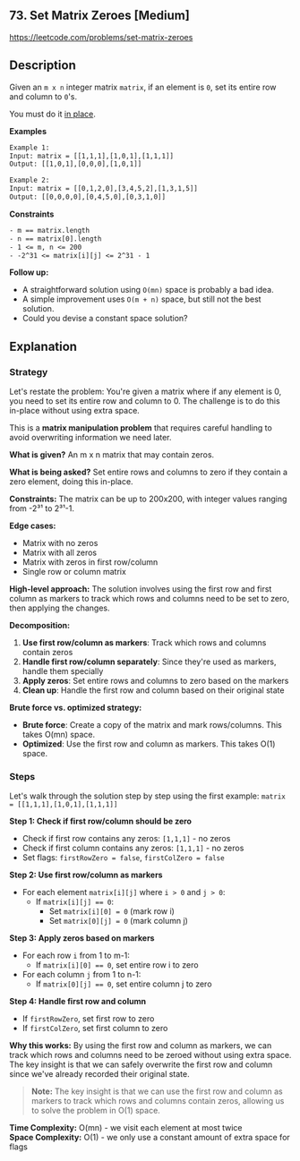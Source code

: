 ## 73. Set Matrix Zeroes [Medium]

https://leetcode.com/problems/set-matrix-zeroes

## Description

Given an `m x n` integer matrix `matrix`, if an element is `0`, set its entire row and column to `0`'s.

You must do it [in place](https://en.wikipedia.org/wiki/In-place_algorithm).

**Examples**

```tex
Example 1:
Input: matrix = [[1,1,1],[1,0,1],[1,1,1]]
Output: [[1,0,1],[0,0,0],[1,0,1]]

Example 2:
Input: matrix = [[0,1,2,0],[3,4,5,2],[1,3,1,5]]
Output: [[0,0,0,0],[0,4,5,0],[0,3,1,0]]
```

**Constraints**
```tex
- m == matrix.length
- n == matrix[0].length
- 1 <= m, n <= 200
- -2^31 <= matrix[i][j] <= 2^31 - 1
```

**Follow up:**
- A straightforward solution using `O(mn)` space is probably a bad idea.
- A simple improvement uses `O(m + n)` space, but still not the best solution.
- Could you devise a constant space solution?

## Explanation

### Strategy
Let's restate the problem: You're given a matrix where if any element is 0, you need to set its entire row and column to 0. The challenge is to do this in-place without using extra space.

This is a **matrix manipulation problem** that requires careful handling to avoid overwriting information we need later.

**What is given?** An m x n matrix that may contain zeros.

**What is being asked?** Set entire rows and columns to zero if they contain a zero element, doing this in-place.

**Constraints:** The matrix can be up to 200x200, with integer values ranging from -2³¹ to 2³¹-1.

**Edge cases:** 
- Matrix with no zeros
- Matrix with all zeros
- Matrix with zeros in first row/column
- Single row or column matrix

**High-level approach:**
The solution involves using the first row and first column as markers to track which rows and columns need to be set to zero, then applying the changes.

**Decomposition:**
1. **Use first row/column as markers**: Track which rows and columns contain zeros
2. **Handle first row/column separately**: Since they're used as markers, handle them specially
3. **Apply zeros**: Set entire rows and columns to zero based on the markers
4. **Clean up**: Handle the first row and column based on their original state

**Brute force vs. optimized strategy:**
- **Brute force**: Create a copy of the matrix and mark rows/columns. This takes O(mn) space.
- **Optimized**: Use the first row and column as markers. This takes O(1) space.

### Steps
Let's walk through the solution step by step using the first example: `matrix = [[1,1,1],[1,0,1],[1,1,1]]`

**Step 1: Check if first row/column should be zero**
- Check if first row contains any zeros: `[1,1,1]` - no zeros
- Check if first column contains any zeros: `[1,1,1]` - no zeros
- Set flags: `firstRowZero = false`, `firstColZero = false`

**Step 2: Use first row/column as markers**
- For each element `matrix[i][j]` where `i > 0` and `j > 0`:
  - If `matrix[i][j] == 0`:
    - Set `matrix[i][0] = 0` (mark row i)
    - Set `matrix[0][j] = 0` (mark column j)

**Step 3: Apply zeros based on markers**
- For each row `i` from 1 to m-1:
  - If `matrix[i][0] == 0`, set entire row i to zero
- For each column `j` from 1 to n-1:
  - If `matrix[0][j] == 0`, set entire column j to zero

**Step 4: Handle first row and column**
- If `firstRowZero`, set first row to zero
- If `firstColZero`, set first column to zero

**Why this works:**
By using the first row and column as markers, we can track which rows and columns need to be zeroed without using extra space. The key insight is that we can safely overwrite the first row and column since we've already recorded their original state.

> **Note:** The key insight is that we can use the first row and column as markers to track which rows and columns contain zeros, allowing us to solve the problem in O(1) space.

**Time Complexity:** O(mn) - we visit each element at most twice  
**Space Complexity:** O(1) - we only use a constant amount of extra space for flags
